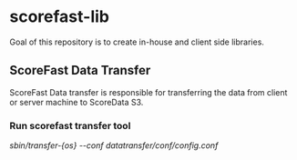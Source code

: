 # scorefast-lib

Goal of this repository is to create in-house and client side libraries.

## ScoreFast Data Transfer

ScoreFast Data transfer is responsible for transferring the data from client or server machine to ScoreData S3.

### Run scorefast transfer tool
 *sbin/transfer-{os} --conf datatransfer/conf/config.conf*

